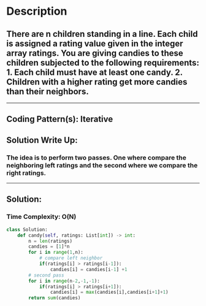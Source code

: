 # Description
## There are n children standing in a line. Each child is assigned a rating value given in the integer array ratings. You are giving candies to these children subjected to the following requirements: 1. Each child must have at least one candy. 2. Children with a higher rating get more candies than their neighbors.
---
## Coding Pattern(s): Iterative
## Solution Write Up:
### The idea is to perform two passes. One where compare the neighboring left ratings and the second where we compare the right ratings.
---
## Solution:
### Time Complexity: O(N)

```python
class Solution:
    def candy(self, ratings: List[int]) -> int:
        n = len(ratings)
        candies = [1]*n
        for i in range(1,n):
            # compare left neighbor
            if(ratings[i] > ratings[i-1]):
                candies[i] = candies[i-1] +1
        # second pass
        for i in range(n-2,-1,-1):
            if(ratings[i] > ratings[i+1]):
                candies[i] = max(candies[i],candies[i+1]+1)
        return sum(candies)
```
